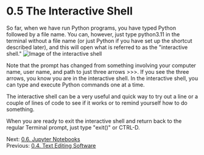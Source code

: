 # 0.5 The Interactive Shell

So far, when we have run Python programs, you have typed Python followed by a file name. You can, however, just type 
python3.11 in the terminal without a file name (or just Python if you have set up the shortcut described later), and 
this will open what is referred to as the "interactive shell."
![Image of the interactive shell](../images/interactive_python2.png)

Note that the prompt has changed from something involving your computer name, user name, and path to just 
three arrows >>>. If you see the three arrows, you know you are in the interactive shell. In the interactive shell, 
you can type and execute Python commands one at a time.

The interactive shell can be a very useful and quick way to try out a line or a couple of lines of code to see 
if it works or to remind yourself how to do something.

When you are ready to exit the interactive shell and return back to the regular Terminal prompt, 
just type "exit()" or CTRL-D.

Next: [0.6. Jupyter Notebooks](0.6.%20Jupyter%20Notebooks.md)<br>
Previous: [0.4. Text Editing Software](0.4.%20Text%20Editing%20Software.md)
